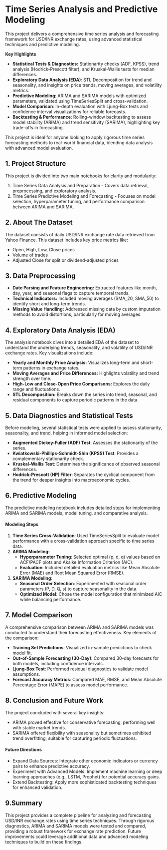 # Time Series Analysis and Predictive Modeling
This project delivers a comprehensive time series analysis and forecasting framework for USD/INR exchange rates, using advanced statistical techniques and predictive modeling.

**Key Highlights**
* **Statistical Tests & Diagnostics:** Stationarity checks (ADF, KPSS), trend analysis (Hodrick-Prescott filter), and Kruskal-Wallis tests for median differences.
* **Exploratory Data Analysis (EDA)**: STL Decomposition for trend and seasonality, and insights on price trends, moving averages, and volatility metrics.
* **Predictive Modeling**: ARIMA and SARIMA models with optimized parameters, validated using TimeSeriesSplit and cross-validation.
* **Model Comparison**: In-depth evaluation with Ljung-Box tests and confidence interval visualizations for reliable forecasts.
* **Backtesting & Performance**: Rolling-window backtesting to assess model stability (ARIMA) and trend sensitivity (SARIMA), highlighting key trade-offs in forecasting.

This project is ideal for anyone looking to apply rigorous time series forecasting methods to real-world financial data, blending data analysis with advanced model evaluation.

## **1. Project Structure**
This project is divided into two main notebooks for clarity and modularity:

1. Time Series Data Analysis and Preparation - Covers data retrieval, preprocessing, and exploratory analysis.
2. Time Series Predictive Modeling and Forecasting - Focuses on model selection, hyperparameter tuning, and performance comparison between ARIMA and SARIMA.

## **2. About The Dataset**
The dataset consists of daily USD/INR exchange rate data retrieved from Yahoo Finance. This dataset includes key price metrics like:

* Open, High, Low, Close prices
* Volume of trades
* Adjusted Close for split or dividend-adjusted prices

## **3. Data Preprocessing**
* **Date Parsing and Feature Engineering:** Extracted features like month, day, year, and seasonal flags to capture temporal trends.
* **Technical Indicators:** Included moving averages (SMA_20, SMA_50) to identify short and long-term trends.
* **Missing Value Handling:** Addressed missing data by custom imputation methods to avoid distortions, particularly for moving averages.

## **4. Exploratory Data Analysis (EDA)**
The analysis notebook dives into a detailed EDA of the dataset to understand the underlying trends, seasonality, and volatility of USD/INR exchange rates. Key visualizations include:

* **Yearly and Monthly Price Analysis:** Visualizes long-term and short-term patterns in exchange rates.
* **Moving Averages and Price Differences:** Highlights volatility and trend strength over time.
* **High-Low and Close-Open Price Comparisons:** Explores the daily range and fluctuations.
* **STL Decomposition:** Breaks down the series into trend, seasonal, and residual components to capture periodic patterns in the data.

## **5. Data Diagnostics and Statistical Tests**
Before modeling, several statistical tests were applied to assess stationarity, seasonality, and trend, helping in informed model selection:

* **Augmented Dickey-Fuller (ADF) Test**: Assesses the stationarity of the series.
* **Kwiatkowski-Phillips-Schmidt-Shin (KPSS) Test**: Provides a complementary stationarity check.
* **Kruskal-Wallis Test**: Determines the significance of observed seasonal differences.
* **Hodrick-Prescott (HP) Filter**: Separates the cyclical component from the trend for deeper insights into macroeconomic cycles.

## **6. Predictive Modeling**
The predictive modeling notebook includes detailed steps for implementing ARIMA and SARIMA models, model tuning, and comparative analysis.

#### **Modeling Steps**
1. **Time Series Cross-Validation**: Used TimeSeriesSplit to evaluate model performance with a cross-validation approach specific to time series data.
2. **ARIMA Modeling:**
    * **Hyperparameter Tuning**: Selected optimal (p, d, q) values based on ACF/PACF plots and Akaike Information Criterion (AIC).
    * **Evaluation**: Included detailed evaluation metrics like Mean Absolute Error (MAE) and Root Mean Squared Error (RMSE).
3. **SARIMA Modeling**:
    * **Seasonal Order Selection**: Experimented with seasonal order parameters (P, D, Q, s) to capture seasonality in the data.
    * **Optimized Model**: Chose the model configuration that minimized AIC while balancing performance.

## **7. Model Comparison**
A comprehensive comparison between ARIMA and SARIMA models was conducted to understand their forecasting effectiveness. Key elements of the comparison:

* **Training Set Predictions**: Visualized in-sample predictions to check model fit.
* **Out-of-Sample Forecasting (30-Day)**: Compared 30-day forecasts for both models, including confidence intervals.
* **Ljung-Box Test**: Performed residual diagnostics to validate model assumptions.
* **Forecast Accuracy Metrics**: Compared MAE, RMSE, and Mean Absolute Percentage Error (MAPE) to assess model performance.

## **8. Conclusion and Future Work**
The project concluded with several key insights:

* ARIMA proved effective for conservative forecasting, performing well with stable market trends.
* SARIMA offered flexibility with seasonality but sometimes exhibited trend overfitting, suitable for capturing periodic fluctuations.

#### **Future Directions**
* Expand Data Sources: Integrate other economic indicators or currency pairs to enhance predictive accuracy.
* Experiment with Advanced Models: Implement machine learning or deep learning approaches (e.g., LSTM, Prophet) for potential accuracy gains.
* Extend Backtesting: Apply more sophisticated backtesting techniques for enhanced validation.

## **9.Summary**
This project provides a complete pipeline for analyzing and forecasting USD/INR exchange rates using time series techniques. Through rigorous diagnostics, ARIMA and SARIMA models were tested and compared, providing a robust framework for exchange rate prediction. Future improvements could leverage additional data and advanced modeling techniques to build on these findings.

